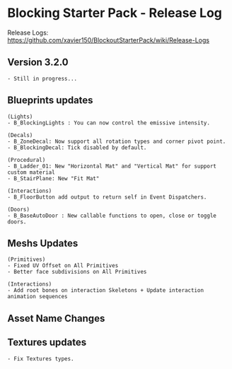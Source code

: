 # Blocking Starter Pack - Release Log
Release Logs: https://github.com/xavier150/BlockoutStarterPack/wiki/Release-Logs

## Version 3.2.0
	- Still in progress...

## Blueprints updates
	(Lights)
	- B_BlockingLights : You can now control the emissive intensity.
	
	(Decals)
	- B_ZoneDecal: Now support all rotation types and corner pivot point.
	- B_BlockingDecal: Tick disabled by default.
		
	(Procedural)
	- B_Ladder_01: New "Horizontal Mat" and "Vertical Mat" for support custom material
	- B_StairPlane: New "Fit Mat"

	(Interactions)
	- B_FloorButton add output to return self in Event Dispatchers.

    (Doors)
    - B_BaseAutoDoor : New callable functions to open, close or toggle doors.

	
## Meshs Updates
	(Primitives)
	- Fixed UV Offset on All Primitives
	- Better face subdivisions on All Primitives

	(Interactions)
	- Add root bones on interaction Skeletons + Update interaction animation sequences

## Asset Name Changes

## Textures updates
	- Fix Textures types.

